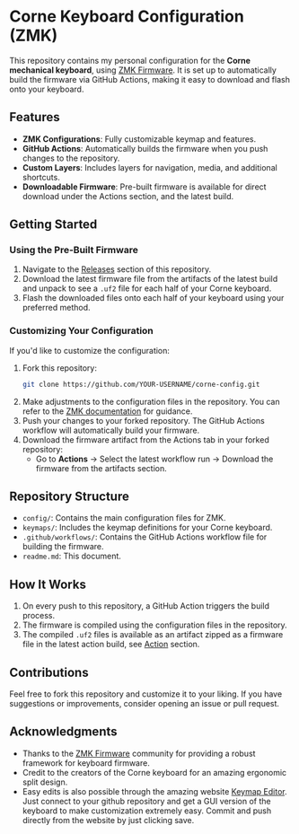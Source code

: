 # Corne Keyboard Configuration (ZMK)

This repository contains my personal configuration for the **Corne mechanical keyboard**, using [ZMK Firmware](https://zmk.dev/). It is set up to automatically build the firmware via GitHub Actions, making it easy to download and flash onto your keyboard.

## Features

- **ZMK Configurations**: Fully customizable keymap and features.
- **GitHub Actions**: Automatically builds the firmware when you push changes to the repository.
- **Custom Layers**: Includes layers for navigation, media, and additional shortcuts.
- **Downloadable Firmware**: Pre-built firmware is available for direct download under the Actions section, and the latest build.

## Getting Started

### Using the Pre-Built Firmware

1. Navigate to the [Releases](https://github.com/hrnanhrnanhrnan/corne-config/actions) section of this repository.
2. Download the latest firmware file from the artifacts of the latest build and unpack to see a `.uf2` file for each half of your Corne keyboard.
3. Flash the downloaded files onto each half of your keyboard using your preferred method.

### Customizing Your Configuration

If you'd like to customize the configuration:
1. Fork this repository:
   ```bash
   git clone https://github.com/YOUR-USERNAME/corne-config.git
   ```
2. Make adjustments to the configuration files in the repository. You can refer to the [ZMK documentation](https://zmk.dev/docs) for guidance.
3. Push your changes to your forked repository. The GitHub Actions workflow will automatically build your firmware.
4. Download the firmware artifact from the Actions tab in your forked repository:
   - Go to **Actions** -> Select the latest workflow run -> Download the firmware from the artifacts section.

## Repository Structure

- `config/`: Contains the main configuration files for ZMK.
- `keymaps/`: Includes the keymap definitions for your Corne keyboard.
- `.github/workflows/`: Contains the GitHub Actions workflow file for building the firmware.
- `readme.md`: This document.

## How It Works

1. On every push to this repository, a GitHub Action triggers the build process.
2. The firmware is compiled using the configuration files in the repository.
3. The compiled `.uf2` files is available as an artifact zipped as a firmware file in the latest action build, see [Action](https://github.com/hrnanhrnanhrnan/corne-config/actions) section.

## Contributions

Feel free to fork this repository and customize it to your liking. If you have suggestions or improvements, consider opening an issue or pull request.

## Acknowledgments

- Thanks to the [ZMK Firmware](https://zmk.dev/) community for providing a robust framework for keyboard firmware.
- Credit to the creators of the Corne keyboard for an amazing ergonomic split design.
- Easy edits is also possible through the amazing website [Keymap Editor](https://nickcoutsos.github.io/keymap-editor/). Just connect to your github repository and get a GUI version of the keyboard to make customization extremely easy. Commit and push directly from the website by just clicking save. 
